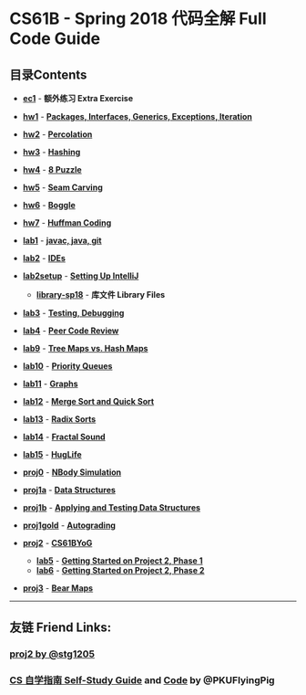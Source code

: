 # **CS61B - Spring 2018 代码全解 Full Code Guide**

## **目录Contents**
- **[ec1](ec1/)** - **额外练习 Extra Exercise**

- **[hw1](hw1/)** - **[Packages, Interfaces, Generics, Exceptions, Iteration](https://sp18.datastructur.es/materials/hw/hw1/hw1)**

- **[hw2](hw2/)** - **[Percolation](https://sp18.datastructur.es/materials/hw/hw2/hw2)**

- **[hw3](hw3/)** - **[Hashing](https://sp18.datastructur.es/materials/hw/hw3/hw3)**

- **[hw4](hw4/)** - **[8 Puzzle](https://sp18.datastructur.es/materials/hw/hw4/hw4)**

- **[hw5](hw5/)** - **[Seam Carving](https://sp18.datastructur.es/materials/hw/hw5/hw5)**

- **[hw6](hw6/)** - **[Boggle](https://sp18.datastructur.es/materials/hw/hw6/hw6)**

- **[hw7](hw7/)** - **[Huffman Coding](https://sp18.datastructur.es/materials/hw/hw7/hw7)**

- **[lab1](lab1/)** - **[javac, java, git](https://sp18.datastructur.es/materials/lab/lab1/lab1)**

- **[lab2](lab2/)** - **[IDEs](https://sp18.datastructur.es/materials/lab/lab2/lab2)**

- **[lab2setup](lab2setup/)** - **[Setting Up IntelliJ](https://sp18.datastructur.es/materials/lab/lab2setup/lab2setup)**
  - **[library-sp18](library-sp18/)** - **库文件 Library Files**

- **[lab3](lab3/)** - **[Testing, Debugging](https://sp18.datastructur.es/materials/lab/lab3/lab3)**

- **[lab4](lab4/)** - **[Peer Code Review](https://sp18.datastructur.es/materials/lab/lab4/lab4)**

- **[lab9](lab9/)** - **[Tree Maps vs. Hash Maps](https://sp18.datastructur.es/materials/lab/lab9/lab9)**

- **[lab10](lab10/)** - **[Priority Queues](https://sp18.datastructur.es/materials/lab/lab10/lab10)**

- **[lab11](lab11/)** - **[Graphs](https://sp18.datastructur.es/materials/lab/lab11/lab11)**

- **[lab12](lab12/)** - **[Merge Sort and Quick Sort](https://sp18.datastructur.es/materials/lab/lab12/lab12)**

- **[lab13](lab13/)** - **[Radix Sorts](https://sp18.datastructur.es/materials/lab/lab13/lab13)**

- **[lab14](lab14/)** - **[Fractal Sound](https://sp18.datastructur.es/materials/lab/lab14/lab14)**

- **[lab15](lab15/)** - **[HugLife](https://sp18.datastructur.es/materials/lab/lab15/lab15)**

- **[proj0](proj0/)** - **[NBody Simulation](https://sp18.datastructur.es/materials/proj/proj0/proj0)**

- **[proj1a](proj1a/)** - **[Data Structures](https://sp18.datastructur.es/materials/proj/proj1a/proj1a)**

- **[proj1b](proj1b/)** - **[Applying and Testing Data Structures](https://sp18.datastructur.es/materials/proj/proj1b/proj1b)**

- **[proj1gold](proj1gold/)** - **[Autograding](https://sp18.datastructur.es/materials/proj/proj1gold/proj1gold)**

- **[proj2](proj2/)** - **[CS61BYoG](https://sp18.datastructur.es/materials/proj/proj2/proj2.html)**
  - **[lab5](proj2/byog/lab5/)** - **[Getting Started on Project 2, Phase 1](https://sp18.datastructur.es/materials/lab/lab5/lab5)**
  - **[lab6](proj2/byog/lab6/)** - **[Getting Started on Project 2, Phase 2](https://sp18.datastructur.es/materials/lab/lab6/lab6)**

- **[proj3](proj3/)** - **[Bear Maps](https://sp18.datastructur.es/materials/proj/proj3/proj3)**

---

## **友链 Friend Links:**

### [proj2 by @stg1205](https://github.com/stg1205/CS61B/tree/master/proj2/byog)

### [CS 自学指南 Self-Study Guide](https://csdiy.wiki) and [Code](https://github.com/PKUFlyingPig/CS61B) by @PKUFlyingPig

